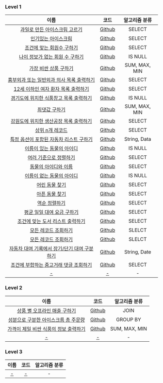 
### Level 1
|                                              이름                                               |                                                         코드                                                          |    알고리즘 분류    |
|:---------------------------------------------------------------------------------------------:|:-------------------------------------------------------------------------------------------------------------------:|:-------------:|
|     [과일로 만든 아이스크림 고르기](https://school.programmers.co.kr/learn/courses/30/lessons/133025)      |    [Github](https://github.com/leeyungi/Problem_Solving/blob/main/SQL/Programmers/Level_1/SQL_과일로만든아이스크림고르기.sql)    |    SELECT     |
|        [인기있는 아이스크림](https://school.programmers.co.kr/learn/courses/30/lessons/133024)         |      [Github](https://github.com/leeyungi/Problem_Solving/blob/main/SQL/Programmers/Level_1/SQL_인기있는아이스크림.sql)      |    SELECT     |
|      [조건에 맞는 회원수 구하기](https://school.programmers.co.kr/learn/courses/30/lessons/131535)       |     [Github](https://github.com/leeyungi/Problem_Solving/blob/main/SQL/Programmers/Level_1/SQL_조건에맞는회원수구하기.sql)     |    SELECT     |
|    [나이 정보가 없는 회원 수 구하기](https://school.programmers.co.kr/learn/courses/30/lessons/131528)     |    [Github](https://github.com/leeyungi/Problem_Solving/blob/main/SQL/Programmers/Level_1/SQL_나이정보가없는회원수구하기.sql)    |    IS NULL    |
|       [가장 비싼 상품 구하기](https://school.programmers.co.kr/learn/courses/30/lessons/131697)        |      [Github](https://github.com/leeyungi/Problem_Solving/blob/main/SQL/Programmers/Level_1/SQL_가장비싼상품구하기.sql)      | SUM, MAX, MIN |
|  [흉부외과 또는 일반외과 의사 목록 출력하기](https://school.programmers.co.kr/learn/courses/30/lessons/132203)  | [Github](https://github.com/leeyungi/Problem_Solving/blob/main/SQL/Programmers/Level_1/SQL_흉부외과또는일반외과의사목록출력하기.sql)  |    SELECT     |
|   [12세 이하인 여자 환자 목록 출력하기](https://school.programmers.co.kr/learn/courses/30/lessons/132201)   |  [Github](https://github.com/leeyungi/Problem_Solving/blob/main/SQL/Programmers/Level_1/SQL_12세이하인여자환자목록출력하기.sql)   |    SELECT     |
|   [경기도에 위치한 식품창고 목록 출력하기](https://school.programmers.co.kr/learn/courses/30/lessons/131114)   |  [Github](https://github.com/leeyungi/Problem_Solving/blob/main/SQL/Programmers/Level_1/SQL_경기도에위치한식품창고목록출력하기.sql)  |    IS NULL    |
|          [최댓값 구하기](https://school.programmers.co.kr/learn/courses/30/lessons/59415)           |       [Github](https://github.com/leeyungi/Problem_Solving/blob/main/SQL/Programmers/Level_1/SQL_최댓값구하기.sql)        | SUM, MAX, MIN |
|   [강원도에 위치한 생산공장 목록 출력하기](https://school.programmers.co.kr/learn/courses/30/lessons/131112)   |  [Github](https://github.com/leeyungi/Problem_Solving/blob/main/SQL/Programmers/Level_1/SQL_강원도에위치한생산공장목록출력하기.sql)  |    SELECT     |
|         [상위 n개 레코드](https://school.programmers.co.kr/learn/courses/30/lessons/59405)          |       [Github](https://github.com/leeyungi/Problem_Solving/blob/main/SQL/Programmers/Level_1/SQL_상위n개레코드.sql)       |    SELECT     |
|  [특정 옵션이 포함된 자동차 리스트 구하기](https://school.programmers.co.kr/learn/courses/30/lessons/157343)   |  [Github](https://github.com/leeyungi/Problem_Solving/blob/main/SQL/Programmers/Level_1/SQL_특정옵션이포함된자동차리스트구하기.sql)  | String, Data  |
|       [이름이 있는 동물의 아이디](https://school.programmers.co.kr/learn/courses/30/lessons/59407)       |     [Github](https://github.com/leeyungi/Problem_Solving/blob/main/SQL/Programmers/Level_1/SQL_이름이있는동물의아이디.sql)     |    IS NULL    |
|        [여러 기준으로 정렬하기](https://school.programmers.co.kr/learn/courses/30/lessons/59404)        |     [Github](https://github.com/leeyungi/Problem_Solving/blob/main/SQL/Programmers/Level_1/SQL_여러기준으로정렬하기.sql)      |    SELECT     |
|        [동물의 아이디와 이름](https://school.programmers.co.kr/learn/courses/30/lessons/59403)         |      [Github](https://github.com/leeyungi/Problem_Solving/blob/main/SQL/Programmers/Level_1/SQL_동물의아이디와이름.sql)      |    SELECT     |
|       [이름이 없는 동물의 아이디](https://school.programmers.co.kr/learn/courses/30/lessons/59039)       |     [Github](https://github.com/leeyungi/Problem_Solving/blob/main/SQL/Programmers/Level_1/SQL_이름이없는동물의아이디.sql)     |    IS NULL    |
|          [어린 동물 찾기](https://school.programmers.co.kr/learn/courses/30/lessons/59037)          |       [Github](https://github.com/leeyungi/Problem_Solving/blob/main/SQL/Programmers/Level_1/SQL_어린동물찾기.sql)        |    SELECT     |
|          [아픈 동물 찾기](https://school.programmers.co.kr/learn/courses/30/lessons/59036)          |       [Github](https://github.com/leeyungi/Problem_Solving/blob/main/SQL/Programmers/Level_1/SQL_아픈동물찾기.sql)        |    SELECT     |
|          [역순 정렬하기](https://school.programmers.co.kr/learn/courses/30/lessons/59036)           |       [Github](https://github.com/leeyungi/Problem_Solving/blob/main/SQL/Programmers/Level_1/SQL_역순정렬하기.sql)        |    SELECT     |
|      [평균 일일 대여 요금 구하기](https://school.programmers.co.kr/learn/courses/30/lessons/59036)       |     [Github](https://github.com/leeyungi/Problem_Solving/blob/main/SQL/Programmers/Level_1/SQL_평균일일대여요금구하기.sql)     |    SELECT     |
|    [조건에 맞는 도서 리스트 출력하기](https://school.programmers.co.kr/learn/courses/30/lessons/144853)     |   [Github](https://github.com/leeyungi/Problem_Solving/blob/main/SQL/Programmers/Level_1/SQL_조건에맞는도서리스트출력하기.sql)    |    SELECT     |
|        [모든 레코드 조회하기](https://school.programmers.co.kr/learn/courses/30/lessons/59034)         |      [Github](https://github.com/leeyungi/Problem_Solving/blob/main/SQL/Programmers/Level_1/SQL_모든레코드조회하기.sql)      |    SLELCT     |
|        [모든 레코드 조회하기](https://school.programmers.co.kr/learn/courses/30/lessons/59034)         |      [Github](https://github.com/leeyungi/Problem_Solving/blob/main/SQL/Programmers/Level_1/SQL_모든레코드조회하기.sql)      |    SLELCT     |
| [자동차 대여 기록에서 장기/단기 대여 구분하기](https://school.programmers.co.kr/learn/courses/30/lessons/151138) | [Github](https://github.com/leeyungi/Problem_Solving/blob/main/SQL/Programmers/Level_1/SQL_자동차대여기록에서장기단기대여구분하기.sql) | String, Date  |
|   [조건에 부합하는 중고거래 댓글 조회하기](https://school.programmers.co.kr/learn/courses/30/lessons/164673)   |  [Github](https://github.com/leeyungi/Problem_Solving/blob/main/SQL/Programmers/Level_1/SQL_조건에부합하는중고거래댓글조회하기.sql)  |    SELECT     |
|                                             [-]()                                             |                                                        [-]()                                                        |       -       |

### Level 2
|                                            이름                                             |                                                        코드                                                        |    알고리즘 분류    |
|:-----------------------------------------------------------------------------------------:|:----------------------------------------------------------------------------------------------------------------:|:-------------:|
|   [상품 별 오프라인 매출 구하기](https://school.programmers.co.kr/learn/courses/30/lessons/131533)    |   [Github](https://github.com/leeyungi/Problem_Solving/blob/main/SQL/Programmers/Level_2/SQL_상품별오프라인매출구하기.sql)   |     JOIN      |
| [성분으로 구분한 아이스크름 총 주문량](https://school.programmers.co.kr/learn/courses/30/lessons/133026)  | [Github](https://github.com/leeyungi/Problem_Solving/blob/main/SQL/Programmers/Level_2/SQL_성분우르구분한아이스크림총주문량.sql) |   GROUP BY    |
| [가격이 제일 비싼 식품의 정보 출력하기](https://school.programmers.co.kr/learn/courses/30/lessons/133026) | [Github](https://github.com/leeyungi/Problem_Solving/blob/main/SQL/Programmers/Level_2/SQL_가격이제일비싼식품의정보출력하기.sql) | SUM, MAX, MIN |
|                                           [-]()                                           |                                                      [-]()                                                       |       -       |

### Level 3
|  이름   |   코드   | 알고리즘 분류 |
|:-----:|:------:|:-------:|
| [-]() | [-]()  |    -    |